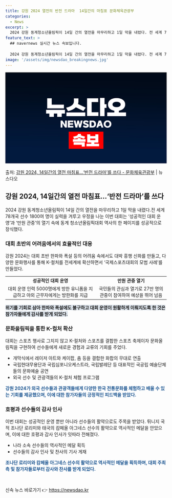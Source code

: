 ```yaml
---
title: 강원 2024 열전의 반전 드라마  14일간의 마침표 문화체육관광부
categories:
  - News
excerpt: >
  2024 강원 동계청소년올림픽이 14일 간의 열전을 마무리하고 1일 막을 내렸다. 전 세계 78개국 선수 1…
feature_text: >
  ## navernews 실시간 뉴스 속보입니다.

  2024 강원 동계청소년올림픽이 14일 간의 열전을 마무리하고 1일 막을 내렸다. 전 세계 78개국 선수 1…
image: '/assets/img/newsdao_breakingnews.jpg'
---
```


![뉴스다오 속보](/assets/img/newsdao_breakingnews.jpg)

<p>출처: <a href="https://newsdao.kr/3106" rel="dofollow">강원 2024, 14일간의 열전 마침표…‘반전 드라마’를 쓰다 - 문화체육관광부</a> | 뉴스다오</p>

<h2 data-ke-size="size26">강원 2024, 14일간의 열전 마침표…‘반전 드라마’를 쓰다</h2>

<p data-ke-size="size16">2024 강원 동계청소년올림픽이 14일 간의 열전을 마무리하고 1일 막을 내렸다.전 세계 78개국 선수 1800여 명이 실력을 겨루고 우정을 나눈 이번 대회는 ‘성공적인 대회 운영’과 ‘만원 관중’의 열기 속에 동계 청소년올림픽대회 역사의 한 페이지를 성공적으로 장식했다.</p>

<h3>대회 초반의 어려움에서의 효율적인 대응</h3>
<p data-ke-size="size16">강원 2024는 대회 초반 한파와 폭설 등의 어려움 속에서도 대박 흥행 신화를 만들고, 다양한 문화행사를 통해 K-컬처를 전세계에 확산하면서 ‘국제스포츠대회의 모범 사례’를 만들었다.</p>

<table>
  <tr>
    <td style="text-align: center; height: 17px;"><b>성공적인 대회 운영</b></td>
    <td style="text-align: center; height: 17px;"><b>만원 관중 열기</b></td>
  </tr>
  <tr>
    <td style="text-align: center; height: 17px;">대회 운영 인력 5000명에게 방한 유니폼을 지급하고 야외 근무자에게는 방한화를 지급</td>
    <td style="text-align: center; height: 17px;">국민들의 관심과 열기로 27만 명의 관중이 참여하여 예상을 뛰어 넘음</td>
  </tr>
</table>

<p data-ke-size="size16"><b><span style="background-color: #21538527;">위기를 기회로 삼아 한파와 폭설에도 불구하고 대회 운영이 원활하게 이뤄지도록 한 것은 참가자들에게 감사를 받게 되었다.</span></b></p>

<h3>문화올림픽을 통한 K-컬처 확산</h3>
<p data-ke-size="size16">대회는 스포츠 행사로 그치지 않고 K-컬처와 스포츠를 결합한 스포츠 축제이자 문화올림픽을 구현하여 선수들에게 새로운 경험과 교류의 기회를 주었다.</p>

<ul>
  <li>개막식에서 레이저 아트와 케이팝, 춤 등을 결합한 화합의 무대로 연출</li>
  <li>국립현대무용단과 국립심포니오케스트라, 국립발레단 등 대표적인 국공립 예술단체들의 문화예술 공연</li>
  <li>외국 선수 및 관광객들의 K-컬처 체험 프로그램</li>
</ul>

<p data-ke-size="size16"><b><span style="color: #1a5490;">강원 2024가 외국 선수들과 관광객들에게 다양한 한국 전통문화를 체험하고 배울 수 있는 기회를 제공했으며, 이에 대한 참가자들의 긍정적인 피드백을 받았다.</span></b></p>

<h3>호평과 선수들의 감사 인사</h3>
<p data-ke-size="size16">이번 대회는 성공적인 운영 뿐만 아니라 선수들의 활약으로도 주목을 받았다. 튀니지 국적 조나단 로리미와 태국의 캄페올 아그네스 선수의 활약으로 역사적인 메달을 안았으며, 이에 대한 호평과 감사 인사가 잇따라 전해졌다.</p>

<ul>
  <li>나라 소속 선수들의 역사적인 메달 획득</li>
  <li>선수들의 감사 인사 및 찬사의 기사 게재</li>
</ul>

<p data-ke-size="size16"><b><span style="color: #1a5490;">조나단 로리미와 캄페올 아그네스 선수의 활약으로 역사적인 메달을 획득하며, 대회 주최 측 및 참가자들로부터 감사와 찬사를 받게 되었다.</span></b></p>

<p data-ke-size="size16">&nbsp;</p> 

신속 뉴스 바로가기 👉 <a href="https://newsdao.kr" rel="dofollow">https://newsdao.kr</a>


